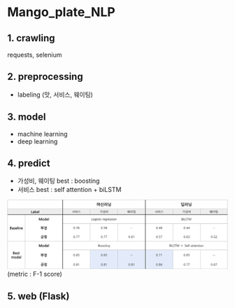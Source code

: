 # Mango_plate_NLP




## 1. crawling
requests, selenium


## 2. preprocessing
- labeling (맛, 서비스, 웨이팅)

## 3. model
- machine learning
- deep learning

## 4. predict
- 가성비, 웨이팅 best : boosting
- 서비스 best : self attention + biLSTM


![image](material/result_NLP.png)
(metric : F-1 score)

## 5. web (Flask)
